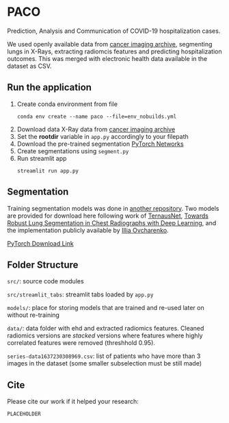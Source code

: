 # PACO
Prediction, Analysis and Communication of COVID-19 hospitalization cases.

We used openly available data from 
[cancer imaging archive](https://wiki.cancerimagingarchive.net/pages/viewpage.action?pageId=89096912), segmenting lungs in X-Rays, extracting radiomcis features and predicting hospitalization outcomes. This was merged with electronic health data available in the dataset as CSV. 


## Run the application

1. Create conda environment from file
    ```
    conda env create --name paco --file=env_nobuilds.yml
    ```
2. Download data X-Ray data from [cancer imaging archive](https://wiki.cancerimagingarchive.net/pages/viewpage.action?pageId=89096912) 
3. Set the __rootdir__ variable in ```app.py``` accordingly to your filepath
4. Download the pre-trained segmentation [PyTorch Networks](https://drive.google.com/drive/folders/1d7ZgQWxOMeLLiJWUPw8Ty6uDWamNWJVZ?usp=sharing)
5. Create segmentations using ```segment.py```
6. Run streamlit app
    ```
    streamlit run app.py
    ```

## Segmentation
Training segmentation models was done in [another repository](https://github.com/oStritze/lung-segmentation). Two models are provided for download here following work of [TernausNet](https://arxiv.org/abs/1801.05746), [Towards Robust Lung Segmentation in Chest Radiographs with Deep Learning](https://arxiv.org/pdf/1811.12638v1.pdf), and the implementation publicly available by [Illia Ovcharenko](https://github.com/IlliaOvcharenko/lung-segmentation).

[PyTorch Download Link](https://drive.google.com/drive/folders/1d7ZgQWxOMeLLiJWUPw8Ty6uDWamNWJVZ?usp=sharing)

## Folder Structure

```src/```: source code modules 

```src/streamlit_tabs```: streamlit tabs loaded by ```app.py```

```models/```: place for storing models that are trained and re-used later on without re-training

```data/```: data folder with ehd and extracted radiomics features. Cleaned radiomics versions are _stacked_ versions where features where highly correlated features were removed (threshhold 0.95).

```series-data1637230308969.csv```: list of patients who have more than 3 images in the dataset (some smaller subselection must be still made)

## Cite

Please cite our work if it helped your research:

```
PLACEHOLDER
```